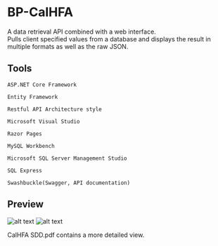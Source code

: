 # BP-CalHFA
A data retrieval API combined with a web interface.  
Pulls client specified values from a database and displays the result in multiple formats as well as the raw JSON. 

## Tools   

`ASP.NET Core Framework`

`Entity Framework`

`Restful API Architecture style`

`Microsoft Visual Studio`

`Razor Pages`

`MySQL Workbench`

`Microsoft SQL Server Management Studio`

`SQL Express`

`Swashbuckle(Swagger, API documentation)`

## Preview

![alt text](https://i.imgur.com/hLCFLDg.png)
![alt text](https://i.imgur.com/YUNKtcU.png)



CalHFA SDD.pdf contains a more detailed view.
